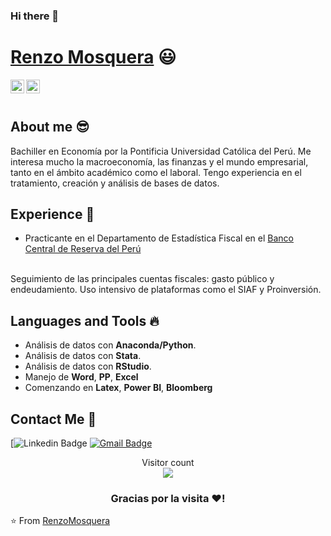 ### Hi there 👋


 # <a href="https://www.linkedin.com/in/renzo-sebastian-mosquera-lucano-716ba8207/">Renzo Mosquera</a> :smiley:
 
<a href="https://www.linkedin.com/in/renzo-sebastian-mosquera-lucano-716ba8207/">
  <img align="left" alt="Ashwani's Linkdein" width="22px" src="https://cdn.jsdelivr.net/npm/simple-icons@v3/icons/linkedin.svg" />
</a>
<a href="https://github.com/RenzoMosquera">
  <img align="left" alt="Ashwani's Github" width="22px" src="https://cdn.jsdelivr.net/npm/simple-icons@v3/icons/github.svg" />
</a>

<br/>
<br/>


## About me :sunglasses:
Bachiller en Economía por la Pontificia Universidad Católica del Perú. Me interesa mucho la macroeconomía, las finanzas y el mundo empresarial, tanto en el ámbito académico como el laboral. Tengo experiencia en el tratamiento, creación y análisis de bases de datos.

## Experience :dancers:
- Practicante en el Departamento de Estadística Fiscal en el [Banco Central de Reserva del Perú](https://www.bcrp.gob.pe/)
<br/>
  Seguimiento de las principales cuentas fiscales: gasto público y endeudamiento. Uso intensivo de plataformas como el SIAF y Proinversión.

## Languages ​​and Tools :fire:
- Análisis de datos con **Anaconda/Python**.
- Análisis de datos con **Stata**.
- Análisis de datos con **RStudio**.
- Manejo de **Word**, **PP**, **Excel**
- Comenzando en **Latex**, **Power BI**, **Bloomberg**


##  Contact Me :speech_balloon:
[![Linkedin Badge](https://img.shields.io/badge/-RenzoMosquera-blue?style=flat-square&logo=Linkedin&logoColor=white&link=https://www.linkedin.com/in/renzo-sebastian-mosquera-lucano-716ba8207/) [![Gmail Badge](https://img.shields.io/badge/-renzo.mosquera@pucp.edu.pe-c14438?style=flat-square&logo=Gmail&logoColor=white&link=mailto:renzo.mosquera@pucp.edu.pe)](mailto:renzo.mosquera@pucp.edu.pe)

<p align="center"> 
  Visitor count<br>
  <img src="https://profile-counter.glitch.me/RenzoMosquera/count.svg" />
</p>


<div align="center">

### Gracias por la visita ❤️!

</div>

⭐️ From [RenzoMosquera](https://github.com/RenzoMosquera)
